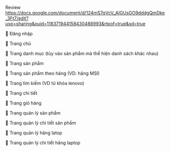 Review
https://docs.google.com/document/d/124mS7qVcV_AIGUsGO9dddgQmDke_3Ft7/edit?usp=sharing&ouid=118371944158430488993&rtpof=true&sd=true

	Đăng nhập
 
	Trang chủ
 
	Trang danh mục (tùy vào sản phẩm mà thể hiện danh sách khác nhau)
 
 
	Trang sản phẩm
 
	Trang sản phẩm theo hãng (VD: hãng MSI)
 
	Trang tìm kiếm (VD từ khóa lenovo)
 
	Trang chi tiết
 
	Trang giỏ hàng
 
	Trang quản lý sản phẩm
 
	Trang quản lý chi tiết sản phẩm
 

	Trang quản lý hãng latop
 
	Trang quản lý chi tiết hãng laptop
 

